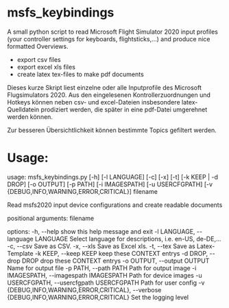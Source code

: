 # msfs_keybindings
A small python script to read Microsoft Flight Simulator 2020 input profiles (your controller settings for keyboards, flightsticks,...) and produce nice formatted Overviews.
- export csv files
- export excel xls files
- create latex tex-files to make pdf documents

Dieses kurze Skript liest einzelne oder alle Inputprofile des Microsoft Flugsimulators 2020.
Aus den eingelesenen Kontrollerzuordnungen und Hotkeys können neben csv- und excel-Dateien insbesondere latex-Quelldatein prodiziert werden, die später in eine pdf-Datei umgerehnet werden können.

Zur besseren Übersichtlichkeit können bestimmte Topics gefiltert werden.

# Usage:
usage: msfs_keybindings.py [-h] [-l LANGUAGE] [-c] [-x] [-t] [-k KEEP | -d DROP] [-o OUTPUT] [-p PATH] [-i IMAGESPATH] [-u USERCFGPATH]
                           [-v {DEBUG,INFO,WARNING,ERROR,CRITICAL}]
                           filename

Read msfs2020 input device configurations and create readable documents

positional arguments:
  filename

options:
  -h, --help            show this help message and exit
  -l LANGUAGE, --language LANGUAGE
                        Select language for descriptions, i.e. en-US, de-DE,...
  -c, --csv             Save as CSV.
  -x, --xls             Save as Excel xls.
  -t, --tex             Save as Latex-Template
  -k KEEP, --keep KEEP  keep these CONTEXT entrys
  -d DROP, --drop DROP  drop these CONTEXT entrys
  -o OUTPUT, --output OUTPUT
                        Name for output file
  -p PATH, --path PATH  Path for output image
  -i IMAGESPATH, --imagespath IMAGESPATH
                        Path for device images
  -u USERCFGPATH, --usercfgpath USERCFGPATH
                        Path for user config
  -v {DEBUG,INFO,WARNING,ERROR,CRITICAL}, --verbose {DEBUG,INFO,WARNING,ERROR,CRITICAL}
                        Set the logging level


